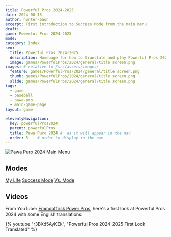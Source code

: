 ```yaml
---
title: Powerful Pros 2024-2025
date: 2024-08-15
author: hunter-baun
excerpt: First introduction to Success Mode from the main menu
draft: 
game: Powerful Pros 2024-2025
mode: 
category: Index
seo:
  title: Powerful Pros 2024-2025
  description: Homepage for how to translate and play Powerful Pros 2024-2025
  image: games/PowerfulPros/2024/general/title screen.png
images: # relative to /src/assets/images/
  feature: games/PowerfulPros/2024/general/title screen.png
  thumb: games/PowerfulPros/2024/general/title screen.png
  slide: games/PowerfulPros/2024/general/title screen.png
tags:
  - game
  - baseball
  - pawa-pro
  - main-game-page
layout: game

eleventyNavigation:
  key: powerfulPros2024
  parent: powerfulPros
  title: Pawa Puro 2024 #  as it will appear in the nav
  order: 5    # order to display in the nav
---
```


![Pawa Puro 2024 Main Menu](</assets/images/games/PowerfulPros/2024/general/main menu.png>)

## Modes
[My Life](MyLife)
[Success Mode](SuccessMode)
[Vs. Mode](VersusMode)

## Videos
From YouTuber [Emmdotfrisk Power Pros](https://www.youtube.com/@emmdotfriskjp), here's a first look at Powerful Pros 2024 with some English translations:

{% youtube "r3BXd5AyKEk", "Powerful Pros 2024-2025 First Look Translated" %}